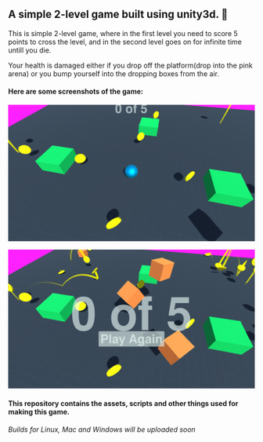 ## A simple 2-level game built using unity3d.  :basketball:

This is simple 2-level game, where in the first level you need to score 5 points to cross the level, and in the second level goes on for infinite time untill you die.

Your health is damaged either if you drop off the platform(drop into the pink arena) or you bump yourself into the dropping boxes from the air.

#### Here are some screenshots of the game:

![](./Screenshots/cover.png)

![](./Screenshots/gameOver.png)

#### This repository contains the assets, scripts and other things used for making this game.


_Builds for Linux, Mac and Windows will be uploaded soon_